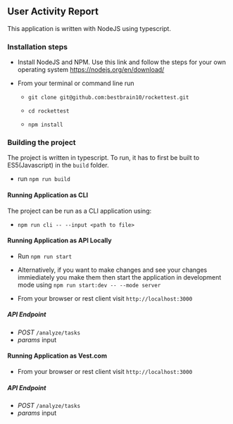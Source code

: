 ## User Activity Report

This application is written with NodeJS using typescript.

### Installation steps

- Install NodeJS and NPM. Use this link and follow the steps for your own operating system https://nodejs.org/en/download/

- From your terminal or command line run
    
    - `git clone git@github.com:bestbrain10/rockettest.git`

    - `cd rockettest`

    - `npm install`

### Building the project

The project is written in typescript. To run, it has to first be built to ES5(Javascript) in the `build` folder.

- run `npm run build`

#### Running Application as CLI

The project can be run as a CLI application using:

- `npm run cli -- --input <path to file>`


#### Running Application as API Locally

 - Run `npm run start`

 - Alternatively, if you want to make changes and see your changes immiediately you make them then start the application in development mode using `npm run start:dev -- --mode server`

 - From your browser or rest client visit `http://localhost:3000`

 ##### API Endpoint

- *POST* `/analyze/tasks`
- *params* input

#### Running Application as Vest.com

- From your browser or rest client visit `http://localhost:3000`

 ##### API Endpoint

- *POST* `/analyze/tasks`
- *params* input